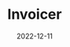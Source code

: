 ---
title: Invoicer
icon: edit
date: 2022-12-11
weight: 40
description: >
    A highly-configurable Gmail service account bot that generates print-ready invoices from incoming order confirmation emails and sends them to seller. 
externalUrl: https://github.com/mehmetalici/invoicer
---